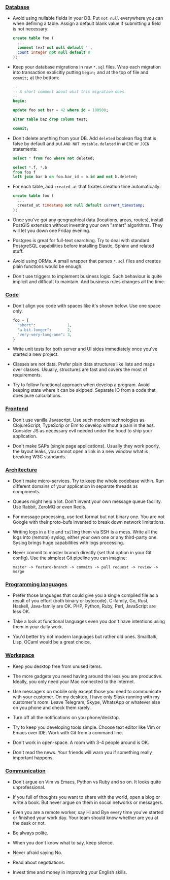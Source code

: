 ### [Database](#database)

- Avoid using nullable fields in your DB. Put `not null` everywhere you can when
  defining a table. Assign a default blank value if submitting a field is not
  necessary:

  ```sql
  create table foo (
    ...
    comment text not null default '',
    count integer not null default 0
  );
  ```

- Keep your database migrations in raw `*.sql` files. Wrap each migration into
  transaction explicitly putting `begin;` and at the top of file and `commit;`
  at the bottom:

  ```sql
  --
  -- A short comment about what this migration does.
  --
  begin;

  update foo set bar = 42 where id = 100500;

  alter table baz drop column test;

  commit;
  ```

- Don't delete anything from your DB. Add `deleted` boolean flag that is false
  by default and put `AND NOT mytable.deleted` in `WHERE` or `JOIN` statements:

  ```sql
  select * from foo where not deleted;
  ```

  ```sql
  select *.f, *.b
  from foo f
  left join bar b on foo.bar_id = b.id and not b.deleted;
  ```

- For each table, add `created_at` that fixates creation time automatically:

  ```sql
  create table foo (
    ...
    created_at timestamp not null default current_timestamp;
  );
  ```

- Once you've got any geographical data (locations, areas, routes), install
  PostGIS extension without inventing your own "smart" algorithms. They will let
  you down one Friday evening.

- Postgres is great for full-text searching. Try to deal with standard
  PostgreSQL capabilities before installing Elastic, Sphinx and related stuff.

- Avoid using ORMs. A small wrapper that parses `*.sql` files and creates plain
  functions would be enough.

- Don't use triggers to implement business logic. Such behaviour is quite
  implicit and difficult to maintain. And business rules changes all the time.

### [Code](#code)

- Don't align you code with spaces like it's shown below. Use one space only.

  ```python
  foo = {
    "short":              1,
    "a-bit-longer":       2,
    "very-very-long-one": 3,
  }
  ```
- Write unit tests for both server and UI sides immediately once you've started
  a new project.

- Classes are not data. Prefer plain data structures like lists and maps over
  classes. Usually, structures are fast and covers the most of requirements.

- Try to follow functional approach when develop a program. Avoid keeping state
  where it can be skipped. Separate IO from a code that does pure calculations.

### [Frontend](#frontend)

- Don't use vanilla Javascript. Use such modern technologies as ClojureScript,
  TypeScrip or Elm to develop without a pain in the ass. Consider JS as
  necessary evil needed under the hood to ship your application.

- Don't make SAPs (single page applications). Usually they work poorly, the
  layout leaks, you cannot open a link in a new window what is breaking W3C
  standards.

### [Architecture](#architecture)

- Don't make micro-services. Try to keep the whole codebase within. Run
  different domains of your application in separate threads as components.

- Queues might help a lot. Don't invent your own message queue facility. Use
  Rabbit, ZeroMQ or even Redis.

- For message processing, use text format but not binary one. You are not Google
  with their proto-bufs invented to break down network limitations.

- Writing logs in a file and `tail`ing them via SSH is a mess. Write all the
  logs into (remote) syslog, either your own one or any third-party one. Syslog
  brings huge capabilities with logs processing.

- Never commit to master branch directly (set that option in your Git
  config). Use the simplest Git pipeline you can imagine:

  ```
  master -> feature-branch -> commits -> pull request -> review -> merge
  ```

### [Programming languages](#lang)

- Prefer those languages that could give you a single compiled file as a result
  of you effort (both binary or bytecode). C-family, Go, Rust, Haskell,
  Java-family are OK. PHP, Python, Ruby, Perl, JavaScript are less OK.

- Take a look at functional languages even you don't have intentions using them
  in your daily work.

- You'd better try not modern languages but rather old ones. Smalltalk, Lisp,
  OCaml would be a great choice.

### [Workspace](#workspace)

- Keep you desktop free from unused items.

- The more gadgets you need having around the less you are productive. Ideally,
  you only need your Mac connected to the Internet.

- Use messagers on mobile only except those you need to communicate with your
  customer. On my desktop, I have only Slask running with my customer's
  room. Leave Telegram, Skype, WhatsApp or whatever else on you phone and check
  them rarely.

- Turn off all the notifications on you phone/desktop.

- Try to keep you developing tools simple. Choose text editor like Vim or Emacs
  over IDE. Work with Git from a command line.

- Don't work in open-space. A room with 3-4 people around is OK.

- Don't read the news. Your friends will warn you if something really important
  happens.

### [Communication](#communication)

- Don't argue on Vim vs Emacs, Python vs Ruby and so on. It looks quite
  unprofessional.

- If you full of thoughts you want to share with the world, open a blog or write
  a book. But never argue on them in social networks or messagers.

- Even you are a remote worker, say Hi and Bye every time you've started or
  finished your work day. Your team should know whether are you at the desk or
  not.

- Be always polite.

- When you don't know what to say, keep silence.

- Never afraid saying No.

- Read about negotiations.

- Invest time and money in improving your English skills.

